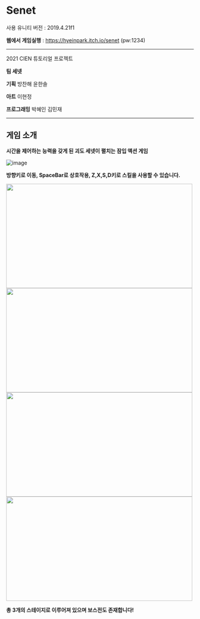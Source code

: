 # Senet
사용 유니티 버전 : 2019.4.21f1

**웹에서 게임실행** : https://hyeinpark.itch.io/senet (pw:1234)

---
2021 CIEN 튜토리얼 프로젝트

**팀 세넷**

**기획**  방찬해 윤한솔 

**아트** 이현정

**프로그래밍** 박혜인 김민재

---
## 게임 소개

**시간을 제어하는 능력을 갖게 된 괴도 세넷이 펼치는 잠입 액션 게임**

![image](https://user-images.githubusercontent.com/46310524/216103071-979f3048-5bdc-4347-a7b3-e3e21ef2502d.png)

**방향키로 이동, SpaceBar로 상호작용, Z,X,S,D키로 스킬을 사용할 수 있습니다.**

<div>
<img width="500" height="280" src="https://user-images.githubusercontent.com/46310524/216111362-49c56eef-5061-47a1-95f6-5e1c796b3e0d.png">
<img width="500" height="280" src="https://user-images.githubusercontent.com/46310524/216111636-631326a8-decd-4ad8-8132-665537657e3c.png">
<div>
<div>
<img width="500" height="280" src="https://user-images.githubusercontent.com/46310524/216113774-fc1e4f82-dce2-4e76-adbf-7db5fb6aff9f.png">
<img width="500" height="280" src="https://user-images.githubusercontent.com/46310524/216113000-89eb541e-dc5d-40ad-9cb2-4e0c9a1e33f3.png">
<div>

**총 3개의 스테이지로 이루어져 있으며 보스전도 존재합니다!**
